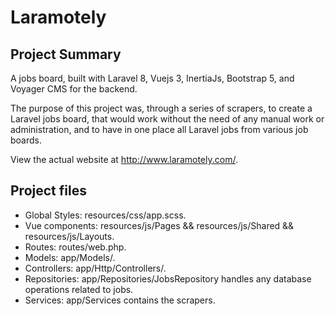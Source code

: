 # Laramotely

## Project Summary

A jobs board, built with Laravel 8, Vuejs 3, InertiaJs, Bootstrap 5, and Voyager CMS for the backend.

The purpose of this project was, through a series of scrapers, to create a Laravel jobs board, that would work without the need of any manual work or administration, and to have in one place all Laravel jobs from various job boards.

View the actual website at <a href="http://www.laramotely.com/" target="_blank">http://www.laramotely.com/</a>.

## Project files

-   Global Styles: resources/css/app.scss.
-   Vue components: resources/js/Pages && resources/js/Shared && resources/js/Layouts.
-   Routes: routes/web.php.
-   Models: app/Models/.
-   Controllers: app/Http/Controllers/.
-   Repositories: app/Repositories/JobsRepository handles any database operations related to jobs.
-   Services: app/Services contains the scrapers.
